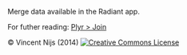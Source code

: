 Merge data available in the Radiant app. 

For futher reading: <a href="http://www.inside-r.org/packages/cran/plyr/docs/join" target="_blank">Plyr > Join</a> 

&copy; Vincent Nijs (2014) <a rel="license" href="http://creativecommons.org/licenses/by-nc-sa/4.0/" target="_blank"><img alt="Creative Commons License" style="border-width:0" src="http://i.creativecommons.org/l/by-nc-sa/4.0/80x15.png" /></a>

